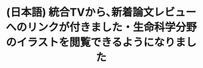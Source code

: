 ---
layout: post-en-none
published: true
title: '(日本語) 統合TVから､新着論文レビューへのリンクが付きました・生命科学分野のイラストを閲覧できるようになりました'
tags:
- service
- publishment
category: en
---